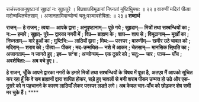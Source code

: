  

राजंस्त्वयानुपृष्टानां सुहृदां न: सुहृत्पुरे । विप्रशापविमूढानां निघ्नतां मुष्टिभिॢमथ: ॥ २२॥ वारुणीं मदिरां पीत्वा मदोन्मथितचेतसाम् । अजानतामिवान्योन्यं चतु:पञ्चावशेषिता: ॥ २३॥ **शब्दार्थ** 

**राजन्—** **हे राजन्** **; त्वया—** **आपके द्वारा** **; अनुपृष्टानाम्—** **पूछे गये** **; सुहृदाम्—** **मित्रों तथा सश्बन्धियों का** **; न:—** **हमारे** **; सुहृत्-** **पुरे—** **द्वारका नगरी में** **; विप्र—** **ब्राह्मण के** **; शाप—** **शाप से** **; विमूढानाम्—** **मूर्खों का** **; निघ्नताम्—** **मारे हुओं का** **; मुष्टिभि:—** **लाठियों द्वारा** **; मिथ:—** **परस्पर** **; वारुणीम्—** **खमीर उठे चावल को** **; मदिराम्—** **शराब को** **; पीत्वा—** **पीकर** **; मद-उन्मथित—** **नशे** **में आकर** **; चेतसाम्—** **मानसिक सि्थति का** **; अजानताम्—** **न जानते हुए** **; इव—** **स²श** **; अन्योन्यम्—** **एक दूसरे को** **; चतु:—** **चार** **;** **पञ्च—** **पाँच** **; अवशेषिता:—** **अब बचे हुए।** **.** 

**हे राजन्, चूँकि आपने द्वारका नगरी के हमारे मित्रों तथा सश्बन्धियों के विषय में पूछा है,** **अतएव मैं आपको सूचित कर रहा हूँ कि वे सब ब्राह्मणों द्वारा शापित होकर, सड़े हुए चावलों से** **बनी शराब पीकर उन्मत्त हो उठे और एक-दूसरे को न पहचानने के कारण लाठियाँ लेकर** **परस्पर लडऩे लगे। अब केवल चार-पाँच को छोड़कर शेष सभी मर चुके हैं।** **** 